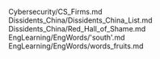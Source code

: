 Cybersecurity/CS_Firms.md  
Dissidents_China/Dissidents_China_List.md  
Dissidents_China/Red_Hall_of_Shame.md  
EngLearning/EngWords/'south'.md  
EngLearning/EngWords/words_fruits.md  
